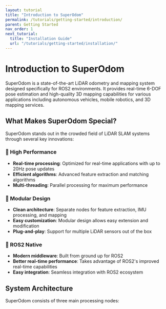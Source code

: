 ```yaml
---
layout: tutorial
title: "Introduction to SuperOdom"
permalink: /tutorials/getting-started/introduction/
parent: Getting Started
nav_order: 1
next_tutorial:
  title: "Installation Guide"
  url: "/tutorials/getting-started/installation/"
---
```


# Introduction to SuperOdom

SuperOdom is a state-of-the-art LiDAR odometry and mapping system designed specifically for ROS2 environments. It provides real-time 6-DOF pose estimation and high-quality 3D mapping capabilities for various applications including autonomous vehicles, mobile robotics, and 3D mapping services.

## What Makes SuperOdom Special?

SuperOdom stands out in the crowded field of LiDAR SLAM systems through several key innovations:

### 🚀 High Performance
- **Real-time processing**: Optimized for real-time applications with up to 20Hz pose updates
- **Efficient algorithms**: Advanced feature extraction and matching algorithms
- **Multi-threading**: Parallel processing for maximum performance

### 🧩 Modular Design
- **Clean architecture**: Separate nodes for feature extraction, IMU processing, and mapping
- **Easy customization**: Modular design allows easy extension and modification
- **Plug-and-play**: Support for multiple LiDAR sensors out of the box

### 🔗 ROS2 Native
- **Modern middleware**: Built from ground up for ROS2
- **Better real-time performance**: Takes advantage of ROS2's improved real-time capabilities
- **Easy integration**: Seamless integration with ROS2 ecosystem

## System Architecture

SuperOdom consists of three main processing nodes:
